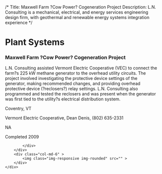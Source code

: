 /*
Title: Maxwell Farm ?Cow Power? Cogeneration Project
Description: L.N. Consulting is a mechanical, electrical, and energy services engineering design firm, with geothermal and renewable energy systems integration experience
*/

# Plant Systems

<div>
	<div class="row">
		<div class="col-md-6" >
			<div class="well" >
				<h3>Maxwell Farm ?Cow Power? Cogeneration Project</h3>
				<p>
   
   L.N. Consulting assisted Vermont Electric Cooperative (VEC) to connect the farm?s 225 kW methane generator to the overhead utility circuits.  The project involved investigating the protective device settings of the generator, making recommended changes, and providing overhead protective device (?reclosers?) relay settings.  L.N. Consulting also programmed and tested the reclosers and was present when the generator was first tied to the utility?s electrical distribution system.
</p>
				<p>Coventry, VT</p>
				<p>Vermont Electric Cooperative, Dean Denis, (802) 635-2331</p>
				<p></p>
				<p></p>
				<p>NA</p>
				<p>Completed 2009</p>
				<p></p>
				
			</div>
		</div>
		<div class="col-md-6" >
			<img class="img-responsive img-rounded" src="" >
		</div>
	</div>
</div>